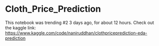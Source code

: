 # Cloth_Price_Prediction

This notebook was trending #2 3 days ago, for about 12 hours. Check out the kaggle link:
https://www.kaggle.com/code/naniruddhan/clothpriceprediction-eda-prediction

